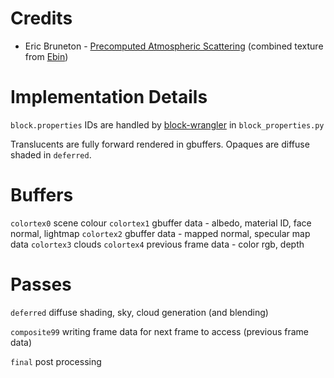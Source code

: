 # Credits
- Eric Bruneton - [Precomputed Atmospheric Scattering](https://ebruneton.github.io/precomputed_atmospheric_scattering/) (combined texture from [Ebin](https://github.com/BruceKnowsHow/ebin-shader))

# Implementation Details
`block.properties` IDs are handled by [block-wrangler](https://camplowell.github.io/block_wrangler) in `block_properties.py`

Translucents are fully forward rendered in gbuffers.
Opaques are diffuse shaded in `deferred`.

# Buffers

`colortex0` scene colour
`colortex1` gbuffer data - albedo, material ID, face normal, lightmap
`colortex2` gbuffer data - mapped normal, specular map data
`colortex3` clouds
`colortex4` previous frame data - color rgb, depth

# Passes
`deferred` diffuse shading, sky, cloud generation (and blending)

`composite99` writing frame data for next frame to access (previous frame data)

`final` post processing